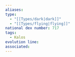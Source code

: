 ```yaml
---
aliases: 
type:
  - "[[Types/dark|dark]]"
  - "[[Types/flying|flying]]"
national dex number: 717
tags:
  - Kalos
evolution line: 
associated:
---
```


